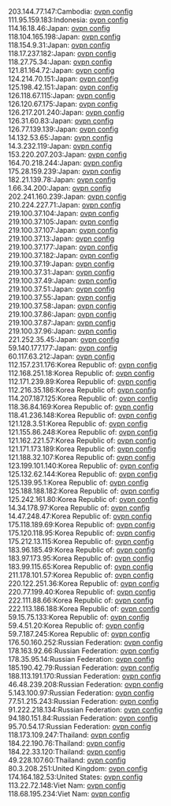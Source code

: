203.144.77.147:Cambodia: [ovpn config](vpn/203_144_77_147.ovpn)  
111.95.159.183:Indonesia: [ovpn config](vpn/111_95_159_183.ovpn)  
114.16.18.46:Japan: [ovpn config](vpn/114_16_18_46.ovpn)  
118.104.165.198:Japan: [ovpn config](vpn/118_104_165_198.ovpn)  
118.154.9.31:Japan: [ovpn config](vpn/118_154_9_31.ovpn)  
118.17.237.182:Japan: [ovpn config](vpn/118_17_237_182.ovpn)  
118.27.75.34:Japan: [ovpn config](vpn/118_27_75_34.ovpn)  
121.81.164.72:Japan: [ovpn config](vpn/121_81_164_72.ovpn)  
124.214.70.151:Japan: [ovpn config](vpn/124_214_70_151.ovpn)  
125.198.42.151:Japan: [ovpn config](vpn/125_198_42_151.ovpn)  
126.118.67.115:Japan: [ovpn config](vpn/126_118_67_115.ovpn)  
126.120.67.175:Japan: [ovpn config](vpn/126_120_67_175.ovpn)  
126.217.201.240:Japan: [ovpn config](vpn/126_217_201_240.ovpn)  
126.31.60.83:Japan: [ovpn config](vpn/126_31_60_83.ovpn)  
126.77.139.139:Japan: [ovpn config](vpn/126_77_139_139.ovpn)  
14.132.53.65:Japan: [ovpn config](vpn/14_132_53_65.ovpn)  
14.3.232.119:Japan: [ovpn config](vpn/14_3_232_119.ovpn)  
153.220.207.203:Japan: [ovpn config](vpn/153_220_207_203.ovpn)  
164.70.218.244:Japan: [ovpn config](vpn/164_70_218_244.ovpn)  
175.28.159.239:Japan: [ovpn config](vpn/175_28_159_239.ovpn)  
182.21.139.78:Japan: [ovpn config](vpn/182_21_139_78.ovpn)  
1.66.34.200:Japan: [ovpn config](vpn/1_66_34_200.ovpn)  
202.241.160.239:Japan: [ovpn config](vpn/202_241_160_239.ovpn)  
210.224.227.71:Japan: [ovpn config](vpn/210_224_227_71.ovpn)  
219.100.37.104:Japan: [ovpn config](vpn/219_100_37_104.ovpn)  
219.100.37.105:Japan: [ovpn config](vpn/219_100_37_105.ovpn)  
219.100.37.107:Japan: [ovpn config](vpn/219_100_37_107.ovpn)  
219.100.37.13:Japan: [ovpn config](vpn/219_100_37_13.ovpn)  
219.100.37.177:Japan: [ovpn config](vpn/219_100_37_177.ovpn)  
219.100.37.182:Japan: [ovpn config](vpn/219_100_37_182.ovpn)  
219.100.37.19:Japan: [ovpn config](vpn/219_100_37_19.ovpn)  
219.100.37.31:Japan: [ovpn config](vpn/219_100_37_31.ovpn)  
219.100.37.49:Japan: [ovpn config](vpn/219_100_37_49.ovpn)  
219.100.37.51:Japan: [ovpn config](vpn/219_100_37_51.ovpn)  
219.100.37.55:Japan: [ovpn config](vpn/219_100_37_55.ovpn)  
219.100.37.58:Japan: [ovpn config](vpn/219_100_37_58.ovpn)  
219.100.37.86:Japan: [ovpn config](vpn/219_100_37_86.ovpn)  
219.100.37.87:Japan: [ovpn config](vpn/219_100_37_87.ovpn)  
219.100.37.96:Japan: [ovpn config](vpn/219_100_37_96.ovpn)  
221.252.35.45:Japan: [ovpn config](vpn/221_252_35_45.ovpn)  
59.140.177.177:Japan: [ovpn config](vpn/59_140_177_177.ovpn)  
60.117.63.212:Japan: [ovpn config](vpn/60_117_63_212.ovpn)  
112.157.231.176:Korea Republic of: [ovpn config](vpn/112_157_231_176.ovpn)  
112.168.251.18:Korea Republic of: [ovpn config](vpn/112_168_251_18.ovpn)  
112.171.239.89:Korea Republic of: [ovpn config](vpn/112_171_239_89.ovpn)  
112.216.35.186:Korea Republic of: [ovpn config](vpn/112_216_35_186.ovpn)  
114.207.187.125:Korea Republic of: [ovpn config](vpn/114_207_187_125.ovpn)  
118.36.84.169:Korea Republic of: [ovpn config](vpn/118_36_84_169.ovpn)  
118.41.236.148:Korea Republic of: [ovpn config](vpn/118_41_236_148.ovpn)  
121.128.3.51:Korea Republic of: [ovpn config](vpn/121_128_3_51.ovpn)  
121.155.86.248:Korea Republic of: [ovpn config](vpn/121_155_86_248.ovpn)  
121.162.221.57:Korea Republic of: [ovpn config](vpn/121_162_221_57.ovpn)  
121.171.173.189:Korea Republic of: [ovpn config](vpn/121_171_173_189.ovpn)  
121.188.32.107:Korea Republic of: [ovpn config](vpn/121_188_32_107.ovpn)  
123.199.101.140:Korea Republic of: [ovpn config](vpn/123_199_101_140.ovpn)  
125.132.62.144:Korea Republic of: [ovpn config](vpn/125_132_62_144.ovpn)  
125.139.95.1:Korea Republic of: [ovpn config](vpn/125_139_95_1.ovpn)  
125.188.188.182:Korea Republic of: [ovpn config](vpn/125_188_188_182.ovpn)  
125.242.161.80:Korea Republic of: [ovpn config](vpn/125_242_161_80.ovpn)  
14.34.178.97:Korea Republic of: [ovpn config](vpn/14_34_178_97.ovpn)  
14.47.248.47:Korea Republic of: [ovpn config](vpn/14_47_248_47.ovpn)  
175.118.189.69:Korea Republic of: [ovpn config](vpn/175_118_189_69.ovpn)  
175.120.118.95:Korea Republic of: [ovpn config](vpn/175_120_118_95.ovpn)  
175.212.13.115:Korea Republic of: [ovpn config](vpn/175_212_13_115.ovpn)  
183.96.185.49:Korea Republic of: [ovpn config](vpn/183_96_185_49.ovpn)  
183.97.173.95:Korea Republic of: [ovpn config](vpn/183_97_173_95.ovpn)  
183.99.115.65:Korea Republic of: [ovpn config](vpn/183_99_115_65.ovpn)  
211.178.101.57:Korea Republic of: [ovpn config](vpn/211_178_101_57.ovpn)  
220.122.251.36:Korea Republic of: [ovpn config](vpn/220_122_251_36.ovpn)  
220.77.199.40:Korea Republic of: [ovpn config](vpn/220_77_199_40.ovpn)  
222.111.88.66:Korea Republic of: [ovpn config](vpn/222_111_88_66.ovpn)  
222.113.186.188:Korea Republic of: [ovpn config](vpn/222_113_186_188.ovpn)  
59.15.75.133:Korea Republic of: [ovpn config](vpn/59_15_75_133.ovpn)  
59.4.51.20:Korea Republic of: [ovpn config](vpn/59_4_51_20.ovpn)  
59.7.187.245:Korea Republic of: [ovpn config](vpn/59_7_187_245.ovpn)  
176.50.160.252:Russian Federation: [ovpn config](vpn/176_50_160_252.ovpn)  
178.163.92.66:Russian Federation: [ovpn config](vpn/178_163_92_66.ovpn)  
178.35.95.14:Russian Federation: [ovpn config](vpn/178_35_95_14.ovpn)  
185.190.42.79:Russian Federation: [ovpn config](vpn/185_190_42_79.ovpn)  
188.113.191.170:Russian Federation: [ovpn config](vpn/188_113_191_170.ovpn)  
46.48.239.208:Russian Federation: [ovpn config](vpn/46_48_239_208.ovpn)  
5.143.100.97:Russian Federation: [ovpn config](vpn/5_143_100_97.ovpn)  
77.51.215.243:Russian Federation: [ovpn config](vpn/77_51_215_243.ovpn)  
91.222.218.134:Russian Federation: [ovpn config](vpn/91_222_218_134.ovpn)  
94.180.151.84:Russian Federation: [ovpn config](vpn/94_180_151_84.ovpn)  
95.70.54.17:Russian Federation: [ovpn config](vpn/95_70_54_17.ovpn)  
118.173.109.247:Thailand: [ovpn config](vpn/118_173_109_247.ovpn)  
184.22.190.76:Thailand: [ovpn config](vpn/184_22_190_76.ovpn)  
184.22.33.120:Thailand: [ovpn config](vpn/184_22_33_120.ovpn)  
49.228.107.60:Thailand: [ovpn config](vpn/49_228_107_60.ovpn)  
80.3.208.251:United Kingdom: [ovpn config](vpn/80_3_208_251.ovpn)  
174.164.182.53:United States: [ovpn config](vpn/174_164_182_53.ovpn)  
113.22.72.148:Viet Nam: [ovpn config](vpn/113_22_72_148.ovpn)  
118.68.195.234:Viet Nam: [ovpn config](vpn/118_68_195_234.ovpn)  
